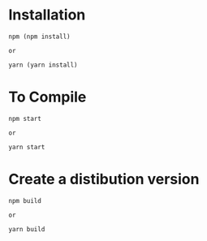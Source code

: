 # Installation

    npm (npm install)

    or

    yarn (yarn install)
    

# To Compile

    npm start
    
    or

    yarn start


# Create a distibution version

    npm build

    or

    yarn build